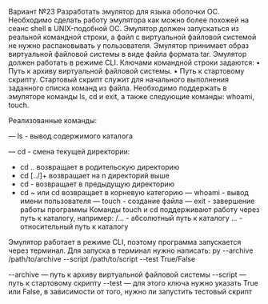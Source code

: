 Вариант №23
Разработать эмулятор для языка оболочки ОС. Необходимо сделать работу 
эмулятора как можно более похожей на сеанс shell в UNIX-подобной ОС. 
Эмулятор должен запускаться из реальной командной строки, а файл с 
виртуальной файловой системой не нужно распаковывать у пользователя. 
Эмулятор принимает образ виртуальной файловой системы в виде файла формата 
tar. Эмулятор должен работать в режиме CLI. Ключами командной строки задаются:
• Путь к архиву виртуальной файловой системы.
• Путь к стартовому скрипту.
Стартовый скрипт служит для начального выполнения заданного списка 
команд из файла.
Необходимо поддержать в эмуляторе команды ls, cd и exit, а также 
следующие команды: whoami, touch.


Реализованные команды:

— ls - вывод содержимого каталога

— cd - смена текущей директории:
- cd .. возвращает в родительскую директорию
- cd [../]+ возвращает на n директорий выше
- cd - возвращает в предыдущую директорию
- cd ~ или cd возвращает в корневую категорию
— whoami - вывод имени пользователя
— touch - создание файла
— exit - завершение работы программы
Команды touch и cd поддерживают работу через путь к каталогу, например:
/... - абсолютный путь к каталогу
... - относительный путь к каталогу

Эмулятор работает в режиме CLI, поэтому программа запускается через терминал. Для запуска в терминал нужно написать:
py --archive /path/to/archive --script /path/to/script --test True/False

--archive — путь к архиву виртуальной файловой системы
--script — путь к стартовому скрипту
--test — для этого ключа нужно указать True или False, в зависимости от того, нужно ли запустить тестовый скрипт
